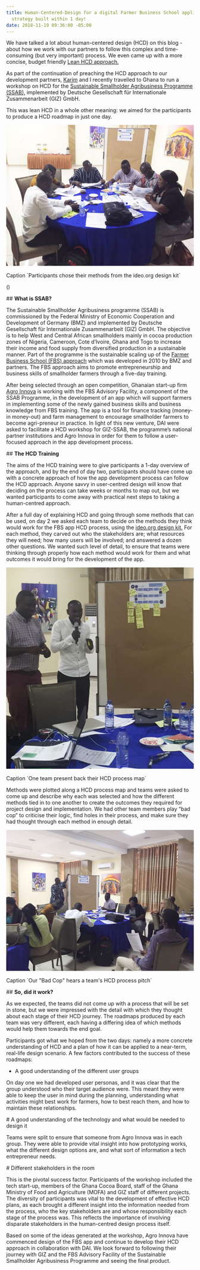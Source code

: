 ```yaml
---
title: Human-Centered-Design for a digital Farmer Business School application – A
  strategy built within 1 day!
date: 2018-11-19 09:36:00 -05:00
---
```


We have talked a lot about human-centered design (HCD) on this blog - about how we work with our partners to follow this complex and time-consuming (but very important) process. We even came up with a more concise, budget friendly [Lean HCD approach.](https://dai-global-digital.com/dai-launches-human-centered-design-whitepaper.html)

As part of the continuation of preaching the HCD approach to our development partners, [Karim](https://dai-global-digital.com/authors/) and I recently travelled to Ghana to run a workshop on HCD for the [Sustainable Smallholder Agribusiness Programme (SSAB),](https://www.ssab-africa.net/) implemented by Deutsche Gesellschaft für Internationale Zusammenarbeit (GIZ) GmbH.

This was lean HCD in a whole other meaning: we aimed for the participants to produce a HCD roadmap in just one day.

![GIZ blog 1.jfif](/uploads/GIZ%20blog%201.jfif)

Caption \`Participants chose their methods from the ideo.org design kit\`

\(<!--more-->)

\## **What is SSAB?**

The Sustainable Smallholder Agribusiness programme (SSAB) is commissioned by the Federal Ministry of Economic Cooperation and Development of Germany (BMZ) and implemented by Deutsche Gesellschaft für Internationale Zusammenarbeit (GIZ) GmbH. The objective is to help West and Central African smallholders mainly in cocoa production zones of Nigeria, Cameroon, Cote d’Ivoire, Ghana and Togo to increase their income and food supply from diversified production in a sustainable manner. Part of the programme is the sustainable scaling up of the [Farmer Business School (FBS) approach](https://www.ssab-africa.net/imglib/downloads/FBS%20A%20guideline%20for%20introduction%20and%20management-Selected%20Pages.pdf) which was developed in 2010 by BMZ and partners. The FBS approach aims to promote entrepreneurship and business skills of smallholder farmers through a five-day training.

After being selected through an open competition, Ghanaian start-up firm [Agro Innova](https://agroinnovaghana.com/) is working with the FBS Advisory Facility, a component of the SSAB Programme, in the development of an app which will support farmers in implementing some of the newly gained business skills and business knowledge from FBS training. The app is a tool for finance tracking (money-in money-out) and farm management to encourage smallholder farmers to become agri-preneur in practice. In light of this new venture, DAI were asked to facilitate a HCD workshop for GIZ-SSAB, the programme’s national partner institutions and Agro Innova in order for them to follow a user-focused approach in the app development process.

\## **The HCD Training**

The aims of the HCD training were to give participants a 1-day overview of the approach, and by the end of day two, participants should have come up with a concrete approach of how the app development process can follow the HCD approach. Anyone savvy in user-centred design will know that deciding on the process can take weeks or months to map out, but we wanted participants to come away with practical next steps to taking a human-centred approach.

After a full day of explaining HCD and going through some methods that can be used, on day 2 we asked each team to decide on the methods they think would work for the FBS app HCD process, using the [ideo.org design kit.](http://www.designkit.org/) For each method, they carved out who the stakeholders are; what resources they will need; how many users will be involved; and answered a dozen other questions. We wanted such level of detail, to ensure that teams were thinking through properly how each method would work for them and what outcomes it would bring for the development of the app.

![GIZ blog 2-f5059e.jpg](/uploads/GIZ%20blog%202-f5059e.jpg)

Caption \`One team present back their HCD process map\`

Methods were plotted along a HCD process map and teams were asked to come up and describe why each was selected and how the different methods tied in to one another to create the outcomes they required for project design and implementation. We had other team members play “bad cop” to criticise their logic, find holes in their process, and make sure they had thought through each method in enough detail.

![GIZ blog 3-d31a4d.jpg](/uploads/GIZ%20blog%203-d31a4d.jpg)

Caption \`Our "Bad Cop" hears a team's HCD process pitch\`

\## **So, did it work?**

As we expected, the teams did not come up with a process that will be set in stone, but we were impressed with the detail with which they thought about each stage of their HCD journey. The roadmaps produced by each team was very different, each having a differing idea of which methods would help them towards the end goal.

Participants got what we hoped from the two days: namely a more concrete understanding of HCD and a plan of how it can be applied to a near-term, real-life design scenario. A few factors contributed to the success of these roadmaps:

* A good understanding of the different user groups

On day one we had developed user personas, and it was clear that the group understood who their target audience were. This meant they were able to keep the user in mind during the planning, understanding what activities might best work for farmers, how to best reach them, and how to maintain these relationships.

\# A good understanding of the technology and what would be needed to design it

Teams were split to ensure that someone from Agro Innova was in each group. They were able to provide vital insight into how prototyping works, what the different design options are, and what sort of information a tech entrepreneur needs.

\# Different stakeholders in the room

This is the pivotal success factor. Participants of the workshop included the tech start-up, members of the Ghana Cocoa Board, staff of the Ghana Ministry of Food and Agriculture (MOFA) and GIZ staff of different projects. The diversity of participants was vital to the development of effective HCD plans, as each brought a different insight into the information needed from the process, who the key stakeholders are and whose responsibility each stage of the process was. This reflects the importance of involving disparate stakeholders in the human-centred design process itself.

Based on some of the ideas generated at the workshop, Agro Innova have commenced design of the FBS app and continue to develop their HCD approach in collaboration with DAI. We look forward to following their journey with GIZ and the FBS Advisory Facility of the Sustainable Smallholder Agribusiness Programme and seeing the final product.